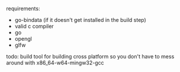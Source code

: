 requirements:

- go-bindata (if it doesn't get installed in the build step)
- valid c compiler
- go
- opengl
- glfw

todo: build tool for building cross platform so you don't have to mess around with x86_64-w64-mingw32-gcc

